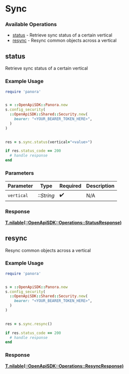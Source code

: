 # Sync


### Available Operations

* [status](#status) - Retrieve sync status of a certain vertical
* [resync](#resync) - Resync common objects across a vertical

## status

Retrieve sync status of a certain vertical

### Example Usage

```ruby
require 'panora'


s = ::OpenApiSDK::Panora.new
s.config_security(
  ::OpenApiSDK::Shared::Security.new(
    bearer: "<YOUR_BEARER_TOKEN_HERE>",
  )
)

    
res = s.sync.status(vertical="<value>")

if res.status_code == 200
  # handle response
end

```

### Parameters

| Parameter          | Type               | Required           | Description        |
| ------------------ | ------------------ | ------------------ | ------------------ |
| `vertical`         | *::String*         | :heavy_check_mark: | N/A                |


### Response

**[T.nilable(::OpenApiSDK::Operations::StatusResponse)](../../models/operations/statusresponse.md)**


## resync

Resync common objects across a vertical

### Example Usage

```ruby
require 'panora'


s = ::OpenApiSDK::Panora.new
s.config_security(
  ::OpenApiSDK::Shared::Security.new(
    bearer: "<YOUR_BEARER_TOKEN_HERE>",
  )
)

    
res = s.sync.resync()

if res.status_code == 200
  # handle response
end

```


### Response

**[T.nilable(::OpenApiSDK::Operations::ResyncResponse)](../../models/operations/resyncresponse.md)**


